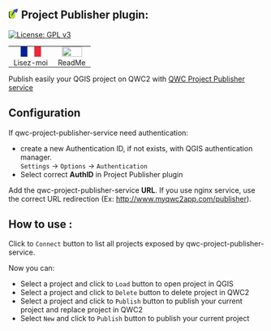 ## <img src="icon.png" width="20"> Project Publisher plugin:

[![License: GPL v3](https://img.shields.io/badge/License-GPLv3-blue.svg)](https://www.gnu.org/licenses/gpl-3.0)

<table style="border: none;">
    <tr>
        <td align="center" style="text-align: center; vertical-align: middle;padding: 0;margin: 0;" height="20">
            <a href="README_fr.md">            
                <img src="https://github.com/hampusborgos/country-flags/raw/main/png250px/fr.png" width="40" height="20">
            </a>
        </td>
        <td align="center" style="horizontal-align: center; vertical-align: middle;padding: 0;margin: 0;" height="20">
            <a href="README.md">  
                <img src="https://upload.wikimedia.org/wikipedia/commons/0/0b/English_language.svg" width="40" height="20">
            </a>
        </td>
    </tr> 
    <td style="text-align: center; vertical-align: middle;padding: 0 10px;">
        Lisez-moi
    </td>
    <td style="text-align: center; vertical-align: middle;padding: 0 10px;">
        ReadMe
    </td>
</table>

Publish easily your QGIS project on QWC2 with [QWC Project Publisher service](https://github.com/naub1n/qwc-project-publisher-service)

## Configuration

If qwc-project-publisher-service need authentication:
* create a new Authentication ID, if not exists, with QGIS authentication manager.</br>
`Settings` -> `Options` -> `Authentication`
* Select correct **AuthID** in Project Publisher plugin

Add the qwc-project-publisher-service **URL**. If you use nginx service, use the correct URL redirection (Ex: http://www.myqwc2app.com/publisher).

## How to use :

Click to `Connect` button to list all projects exposed by qwc-project-publisher-service.

Now you can:
* Select a project and click to `Load` button to open project in QGIS
* Select a project and click to `Delete` button to delete project in QWC2
* Select a project and click to `Publish` button to publish your current project and replace project in QWC2
* Select `New` and click to `Publish` button to publish your current project
